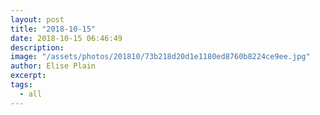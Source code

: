```yaml
---
layout: post
title: "2018-10-15"
date: 2018-10-15 06:46:49
description: 
image: "/assets/photos/201810/73b218d20d1e1180ed8760b8224ce9ee.jpg"
author: Elise Plain
excerpt: 
tags: 
  - all
---
```



<p></p>
